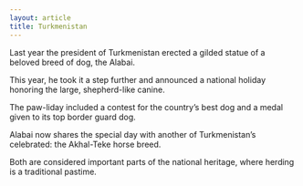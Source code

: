 ```yaml
---
layout: article
title: Turkmenistan
---
```

Last year the president of Turkmenistan erected a gilded statue of a beloved breed of dog, the Alabai.

This year, he took it a step further and announced a national holiday honoring the large, shepherd-like canine.

The paw-liday included a contest for the country’s best dog and a medal given to its top border guard dog.

Alabai now shares the special day with another of Turkmenistan’s celebrated: the Akhal-Teke horse breed.

Both are considered important parts of the national heritage, where herding is a traditional pastime.